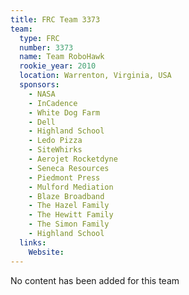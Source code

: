 ```yaml
---
title: FRC Team 3373
team:
  type: FRC
  number: 3373
  name: Team RoboHawk
  rookie_year: 2010
  location: Warrenton, Virginia, USA
  sponsors:
    - NASA
    - InCadence
    - White Dog Farm
    - Dell
    - Highland School
    - Ledo Pizza
    - SiteWhirks
    - Aerojet Rocketdyne
    - Seneca Resources
    - Piedmont Press
    - Mulford Mediation
    - Blaze Broadband
    - The Hazel Family
    - The Hewitt Family
    - The Simon Family
    - Highland School
  links:
    Website: 
---
```

No content has been added for this team
